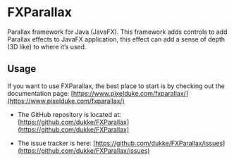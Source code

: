 # FXParallax

Parallax framework for Java (JavaFX). This framework adds controls to add Parallax effects to JavaFX application, this
effect can add a sense of depth (3D like) to where it’s used.

## Usage

If you want to use FXParallax, the best place to start is by checking out the documentation
page: [https://www.pixelduke.com/fxparallax/](https://www.pixelduke.com/fxparallax/)

- The GitHub repository is located at: [https://github.com/dukke/FXParallax](https://github.com/dukke/FXParallax)

- The issue tracker is here: [https://github.com/dukke/FXParallax/issues](https://github.com/dukke/FXParallax/issues)